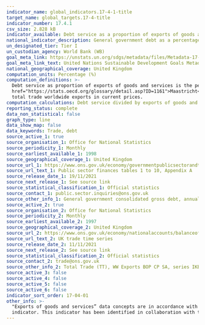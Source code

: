 ```yaml
---
indicator_name: global_indicators.17-4-1-title
target_name: global_targets.17-4-title
indicator_number: 17.4.1
csv_size: 2.828 kB
indicator_available: Debt service as a proportion of exports of goods and services
national_indicator_description: General government debt as a percentage of total trade worldwide exports.
un_designated_tier: Tier I
un_custodian_agency: World Bank (WB)
goal_meta_link: https://unstats.un.org/sdgs/metadata/files/Metadata-17-04-01.pdf
goal_meta_link_text: United Nations Sustainable Development Goals Metadata (PDF 195 KB)
national_geographical_coverage: United Kingdom
computation_units: Percentage (%)
computation_definitions: >-
  Debt service as proportion of exports of goods and services is the percentage of debt services (principle and interest payments) to the exports of goods and services. Debt represents the general government consolidated gross debt (<a
  href="https://stats.oecd.org/glossary/detail.asp?ID=1161">Maastricht</a>). It is made up of the sum of total central government gross debt, total local government gross debt, and cross holdings of local and central government gross debt.<p>Export of goods and services is represented by
  total trade worldwide exports in current prices.
computation_calculations: Debt service divided by exports of goods and services, then multiplied by 100 to obtain a percentage.
reporting_status: complete
data_non_statistical: false
graph_type: line
data_show_map: false
data_keywords: Trade, debt
source_active_1: true
source_organisation_1: Office for National Statistics
source_periodicity_1: Monthly
source_earliest_available_1: 1998
source_geographical_coverage_1: United Kingdom
source_url_1: https://www.ons.gov.uk/economy/governmentpublicsectorandtaxes/publicsectorfinance/datasets/publicsectorfinancesappendixatables110/current
source_url_text_1: Public sector finances tables 1 to 10, Appendix A
source_release_date_1: 19/11/2021
source_next_release_1: See source link
source_statistical_classification_1: Official statistics
source_contact_1: public.sector.inquiries@ons.gov.uk
source_other_info_1: General government consolidated gross debt, annual data (series BKPX, tab PSA8A_2). The source is published monthly, but the indicator is updated annually
source_active_2: true
source_organisation_2: Office for National Statistics
source_periodicity_2: Monthly
source_earliest_available_2: 1997
source_geographical_coverage_2: United Kingdom
source_url_2: https://www.ons.gov.uk/economy/nationalaccounts/balanceofpayments/datasets/tradeingoodsmretsallbopeu2013timeseriesspreadsheet
source_url_text_2: UK trade time series
source_release_date_2: 11/11/2021
source_next_release_2: See source link
source_statistical_classification_2: Official statistics
source_contact_2: trade@ons.gov.uk
source_other_info_2: Total Trade (TT), WW Exports BOP CP SA, series IKBH annual data. The source dataset is updated monthly, but the indicator is updated annually
source_active_3: false
source_active_4: false
source_active_5: false
source_active_6: false
indicator_sort_order: 17-04-01
other_info: >-
  "Exports of goods and services” data concepts are in accordance with the sixth edition of the <a href="https://www.imf.org/external/pubs/ft/bop/2007/bopman6.htm">Balance of Payments and International Investment Position Manual (BPM6)</a>. Data follows the UN specification for this
  indicator. This indicator has been identified in collaboration with topic experts.
---
```


